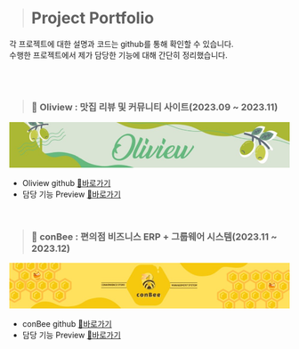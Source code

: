 > # Project Portfolio
각 프로젝트에 대한 설명과 코드는 github를 통해 확인할 수 있습니다.</br>
수행한 프로젝트에서 제가 담당한 기능에 대해 간단히 정리했습니다.

</br>
</br>

> ### 🌱 Oliview : 맛집 리뷰 및 커뮤니티 사이트(2023.09 ~ 2023.11)

![Oliview_jpg](01_Oliview/img/Oliview.jpg)

- Oliview github [📌바로가기](https://github.com/team-farmers/Oliview)
- 담당 기능 Preview [📌바로가기](https://github.com/gamza2695/Portfolio/blob/main/01_Oliview/Preview_yoojin.md)

</br>

> ### 🍯 conBee : 편의점 비즈니스 ERP + 그룹웨어 시스템(2023.11 ~ 2023.12)
![conBee_jpg](02_conBee/img/conBee.jpg)

- conBee github [📌바로가기](https://github.com/Bee-Keepers/conbee)
- 담당 기능 Preview [📌바로가기](https://github.com/gamza2695/Portfolio/blob/main/02_conBee/Preview_yoojin.md)


</br>
</br>
